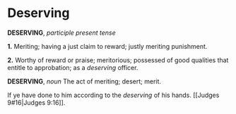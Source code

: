 # Deserving

**DESERVING**, _participle present tense_

**1.** Meriting; having a just claim to reward; justly meriting punishment.

**2.** Worthy of reward or praise; meritorious; possessed of good qualities that entitle to approbation; as a _deserving_ officer.

**DESERVING**, _noun_ The act of meriting; desert; merit.

If ye have done to him according to the _deserving_ of his hands. [[Judges 9#16|Judges 9:16]].